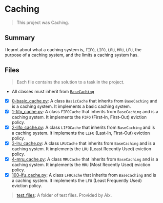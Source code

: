 # Caching

> This project was Caching.

## Summary

I learnt about what a caching system is, `FIFO`, `LIFO`, `LRU`, `MRU`, `LFU`, the purpose of a caching system, and the limits a caching system has.

## Files

> Each file contains the solution to a task in the project.

- All classes must inherit from [`BaseCaching`](./base_caching.py)

- [x] [0-basic_cache.py](https://github.com/Ebube-Ochemba/alx-backend/blob/main/0x01-caching/0-basic_cache.py): A class `BasicCache` that inherits from `BaseCaching` and is a caching system. It implements a basic caching system.
- [x] [1-fifo_cache.py](https://github.com/Ebube-Ochemba/alx-backend/blob/main/0x01-caching/1-fifo_cache.py): A class `FIFOCache` that inherits from `BaseCaching` and is a caching system. It implements the `FIFO` (First-In, First-Out) eviction policy.
- [x] [2-lifo_cache.py](https://github.com/Ebube-Ochemba/alx-backend/blob/main/0x01-caching/2-lifo_cache.py): A class `LIFOCache` that inherits from `BaseCaching` and is a caching system. It implements the `LIFO` (Last-In, First-Out) eviction policy.
- [x] [3-lru_cache.py](https://github.com/Ebube-Ochemba/alx-backend/blob/main/0x01-caching/3-lru_cache.py): A class `LRUCache` that inherits from `BaseCaching` and is a caching system. It implements the `LRU` (Least Recently Used) eviction policy.
- [x] [4-mru_cache.py](https://github.com/Ebube-Ochemba/alx-backend/blob/main/0x01-caching/4-mru_cache.py): A class `MRUCache` that inherits from `BaseCaching` and is a caching system. It implements the `MRU` (Most Recently Used) eviction policy.
- [x] [100-lfu_cache.py](https://github.com/Ebube-Ochemba/alx-backend/blob/main/0x01-caching/100-lfu_cache.py): A class `LFUCache` that inherits from `BaseCaching` and is a caching system. It implements the `LFU` (Least Frequently Used) eviction policy.

> [test_files](): A folder of test files. Provided by Alx.
